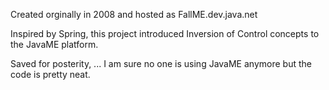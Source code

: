 Created orginally in 2008 and hosted as FallME.dev.java.net

Inspired by Spring, this project introduced Inversion of Control concepts to the JavaME platform.

Saved for posterity, ... I am sure no one is using JavaME anymore but the code is pretty neat.

